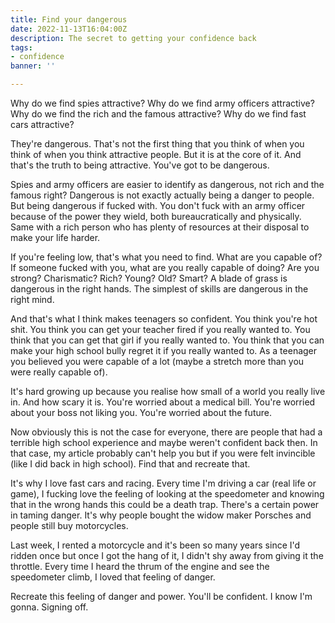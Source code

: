 ```yaml
---
title: Find your dangerous
date: 2022-11-13T16:04:00Z
description: The secret to getting your confidence back
tags:
- confidence
banner: ''

---
```

Why do we find spies attractive? Why do we find army officers attractive? Why do we find the rich and the famous attractive? Why do we find fast cars attractive?

They're dangerous. That's not the first thing that you think of when you think of when you think attractive people. But it is at the core of it. And that's the truth to being attractive. You've got to be dangerous.

Spies and army officers are easier to identify as dangerous, not rich and the famous right? Dangerous is not exactly actually being a danger to people. But being dangerous if fucked with. You don't fuck with an army officer because of the power they wield, both bureaucratically and physically. Same with a rich person who has plenty of resources at their disposal to make your life harder.

If you're feeling low, that's what you need to find. What are you capable of? If someone fucked with you, what are you really capable of doing? Are you strong? Charismatic? Rich? Young? Old? Smart? A blade of grass is dangerous in the right hands. The simplest of skills are dangerous in the right mind.

And that's what I think makes teenagers so confident. You think you're hot shit. You think you can get your teacher fired if you really wanted to. You think that you can get that girl if you really wanted to. You think that you can make your high school bully regret it if you really wanted to. As a teenager you believed you were capable of a lot (maybe a stretch more than you were really capable of).

It's hard growing up because you realise how small of a world you really live in. And how scary it is. You're worried about a medical bill. You're worried about your boss not liking you. You're worried about the future.

Now obviously this is not the case for everyone, there are people that had a terrible high school experience and maybe weren't confident back then. In that case, my article probably can't help you but if you were felt invincible (like I did back in high school). Find that and recreate that.

It's why I love fast cars and racing. Every time I'm driving a car (real life or game), I fucking love the feeling of looking at the speedometer and knowing that in the wrong hands this could be a death trap. There's a certain power in taming danger. It's why people bought the widow maker Porsches and people still buy motorcycles.

Last week, I rented a motorcycle and it's been so many years since I'd ridden once but once I got the hang of it, I didn't shy away from giving it the throttle. Every time I heard the thrum of the engine and see the speedometer climb, I loved that feeling of danger.

Recreate this feeling of danger and power. You'll be confident. I know I'm gonna. Signing off.